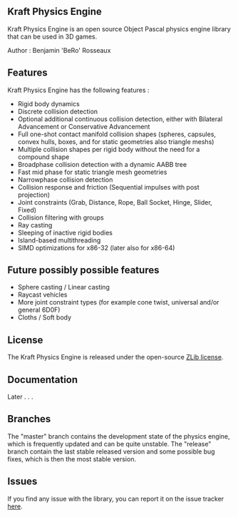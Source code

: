 ## Kraft Physics Engine

Kraft Physics Engine is an open source Object Pascal physics engine library that can be used in 3D games.

Author : Benjamin 'BeRo' Rosseaux

## Features

Kraft Physics Engine has the following features :

- Rigid body dynamics
- Discrete collision detection
- Optional additional continuous collision detection, either with Bilateral Advancement or Conservative Advancement  
- Full one-shot contact manifold collision shapes (spheres, capsules, convex hulls, boxes, and for static geometries also triangle meshs)
- Multiple collision shapes per rigid body without the need for a compound shape
- Broadphase collision detection with a dynamic AABB tree
- Fast mid phase for static triangle mesh geometries
- Narrowphase collision detection
- Collision response and friction (Sequential impulses with post projection)
- Joint constraints (Grab, Distance, Rope, Ball Socket, Hinge, Slider, Fixed)
- Collision filtering with groups
- Ray casting
- Sleeping of inactive rigid bodies
- Island-based multithreading
- SIMD optimizations for x86-32 (later also for x86-64)

## Future possibly possible features

- Sphere casting / Linear casting
- Raycast vehicles      
- More joint constraint types (for example cone twist, universal and/or general 6D0F)
- Cloths / Soft body

## License

The Kraft Physics Engine is released under the open-source [ZLib license](http://opensource.org/licenses/zlib).

## Documentation

Later . . .

## Branches

The "master" branch contains the development state of the physics engine, which is frequently updated and can be quite unstable. The "release" branch contain the last stable released version and some possible bug fixes, which is then the most stable version. 

## Issues

If you find any issue with the library, you can report it on the issue tracker [here](https://github.com/BeRo1985/kraft/issues).
